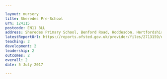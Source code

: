 ```yaml
---

layout: nursery
title: Sheredes Pre-School
urn: 124115
postcode: EN11 8LL
address: Sheredes Primary School, Benford Road, Hoddesdon, Hertfordshire, EN11 8LL
latestReportUrl: https://reports.ofsted.gov.uk/provider/files/2713159/urn/124115.pdf
teaching: 2
development: 2
leadership: 2
outcomes: 2
overall: 2
date: 5 July 2017

---
```

